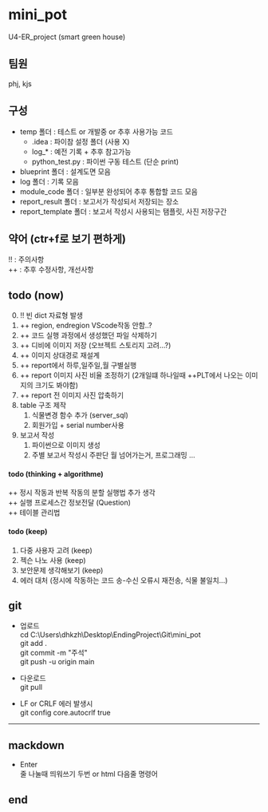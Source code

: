 # mini_pot  
U4-ER_project (smart green house)  
  
## 팀원  
phj, kjs  
  
## 구성  
* temp 폴더 : 테스트 or 개발중 or 추후 사용가능 코드  
    + .idea : 파이참 설정 폴더 (사용 X)  
    + log_* : 예전 기록 + 추후 참고가능  
    + python_test.py : 파이썬 구동 테스트 (단순 print)  
* blueprint 폴더 : 설계도면 모음  
* log 폴더 : 기록 모음  
* module_code 폴더 : 일부분 완성되어 추후 통합할 코드 모음  
* report_result 폴더 : 보고서가 작성되서 저장되는 장소
* report_template 폴더 : 보고서 작성시 사용되는 탬플릿, 사진 저장구간
  
## 약어 (ctr+f로 보기 편하게)  
!! : 주의사항  
++ : 추후 수정사항, 개선사항  
  
## todo (now)  
0. !! 빈 dict 자료형 발생  
0. ++ region, endregion VScode작동 안함..?  
0. ++ 코드 실행 과정에서 생성했던 파일 삭제하기  
0. ++ 디비에 이미지 저장 (오브젝트 스토리지 고려...?)  
0. ++ 이미지 상대경로 재설계  
0. ++ report에서 하루,일주일,월 구별실행  
0. ++ report 이미지 사진 비율 조정하기 (2개일떄 하나일때 ++PLT에서 나오는 이미지의 크기도 봐야함)  
0. ++ report 전 이미지 사진 압축하기  
1. table 구조 제작  
    1. 식물변경 함수 추가 (server_sql)  
    2. 회원가입 + serial number사용  
2. 보고서 작성  
    1. 파이썬으로 이미지 생성  
    2. 주별 보고서 작성시 주판단 월 넘어가는거, 프로그래밍 ...
#### todo (thinking + algorithme)  
++ 정시 작동과 반복 작동의 분할 실행법 추가 생각  
++ 실행 프로세스간 정보전달 (Question)  
++ 테이블 관리법  
#### todo (keep)  
1. 다중 사용자 고려 (keep)  
2. 젝슨 나노 사용 (keep)  
3. 보안문제 생각해보기 (keep)  
4. 에러 대처 (정시에 작동하는 코드 송-수신 오류시 재전송, 식물 불일치...)  
  
## git  
* 업로드  
cd C:\Users\dhkzh\Desktop\EndingProject\Git\mini_pot  
git add .  
git commit -m "주석"  
git push -u origin main  
  
* 다운로드  
git pull  
  
* LF or CRLF 에러 발생시  
git config core.autocrlf true  
  
- - - - -  
  
## mackdown  
* Enter  
줄 나눌때 띄워쓰기 두번 or html 다음줄 명령어 <br>  
  
  
## end  
  
